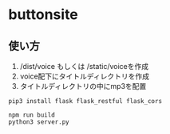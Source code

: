 # buttonsite

## 使い方
1. /dist/voice もしくは /static/voiceを作成
2. voice配下にタイトルディレクトリを作成
3. タイトルディレクトリの中にmp3を配置

```
pip3 install flask flask_restful flask_cors
```

```
npm run build
python3 server.py
```